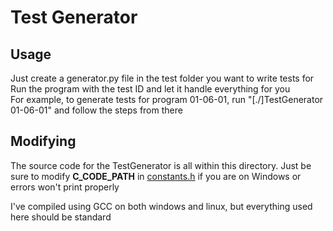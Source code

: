 # Test Generator

## Usage

Just create a generator.py file in the test folder you want to write tests for
Run the program with the test ID and let it handle everything for you \
For example, to generate tests for program 01-06-01, run "[./]TestGenerator 01-06-01"
and follow the steps from there

## Modifying

The source code for the TestGenerator is all within this directory. Just be sure
to modify **C_CODE_PATH** in [constants.h](constants.h) if you are on Windows or errors won't print properly

I've compiled using GCC on both windows and linux, but everything used here should be standard